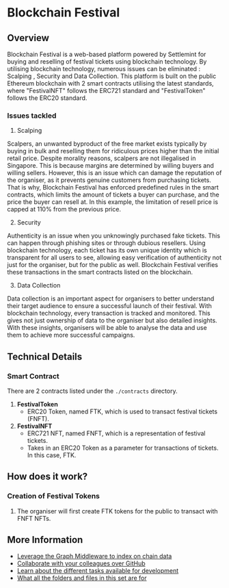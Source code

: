 # Blockchain Festival

## Overview

Blockchain Festival is a web-based platform powered by Settlemint for buying and reselling of festival tickets using blockchain technology. By utilising blockchain technology, numerous issues can be eliminated : Scalping , Security and Data Collection. This platform is built on the public Ethereum blockchain with 2 smart contracts utilising the latest standards, where "FestivalNFT" follows the ERC721 standard and "FestivalToken" follows the ERC20 standard.

### Issues tackled

1. Scalping

Scalpers, an unwanted byproduct of the free market exists typically by buying in bulk and reselling them for ridiculous prices higher than the initial retail price. Despite morality reasons, scalpers are not illegalised in Singapore. This is because margins are determined by willing buyers and willing sellers. However, this is an issue which can damage the reputation of the organiser, as it prevents genuine customers from purchasing tickets. That is why, Blockchain Festival has enforced predefined rules in the smart contracts, which limits the amount of tickets a buyer can purchase, and the price the buyer can resell at. In this example, the limitation of resell price is capped at 110% from the previous price.

2. Security

Authenticity is an issue when you unknowingly purchased fake tickets. This can happen through phishing sites or through dubious resellers. Using blockchain technology, each ticket has its own unique identity which is transparent for all users to see, allowing easy verification of authenticity not just for the organiser, but for the public as well. Blockchain Festival verifies these transactions in the smart contracts listed on the blockchain.

3. Data Collection

Data collection is an important aspect for organisers to better understand their target audience to ensure a successful launch of their festival. With blockchain technology, every transaction is tracked and monitored. This gives not just ownership of data to the organiser but also detailed insights. With these insights, organisers will be able to analyse the data and use them to achieve more successful campaigns.

## Technical Details

### Smart Contract

There are 2 contracts listed under the `./contracts` directory.

1. **FestivalToken**
   - ERC20 Token, named FTK, which is used to transact festival tickets (FNFT).
2. **FestivalNFT**
   - ERC721 NFT, named FNFT, which is a representation of festival tickets.
   - Takes in an ERC20 Token as a parameter for transactions of tickets. In this case, FTK.

## How does it work?

### Creation of Festival Tokens

1. The organiser will first create FTK tokens for the public to transact with FNFT NFTs.

## More Information

- [Leverage the Graph Middleware to index on chain data](./docs/graph-middleware.md)
- [Collaborate with your colleagues over GitHub](./docs/collaborate-over-github.md)
- [Learn about the different tasks available for development](./docs/development-tasks.md)
- [What all the folders and files in this set are for](./docs/project-structure.md)
